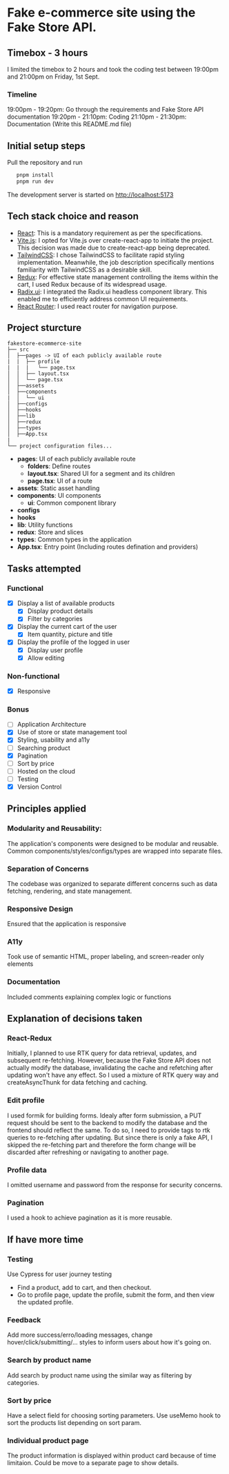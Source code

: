 # Fake e-commerce site using the Fake Store API.

## Timebox - 3 hours

I limited the timebox to 2 hours and took the coding test between 19:00pm and 21:00pm on Friday, 1st Sept.

### Timeline

19:00pm - 19:20pm: Go through the requirements and Fake Store API documentation
19:20pm - 21:10pm: Coding
21:10pm - 21:30pm: Documentation (Write this README.md file)

## Initial setup steps

Pull the repository and run
```bash
   pnpm install
   pnpm run dev
``` 
The development server is started on [http://localhost:5173](http://localhost:5173/)

## Tech stack choice and reason

- [React](https://react.dev/): This is a mandatory requirement as per the specifications.
- [Vite.js](https://vitejs.dev/): I opted for Vite.js over create-react-app to initiate the project. This decision was made due to create-react-app being deprecated.
- [TailwindCSS](https://tailwindcss.com/): I chose TailwindCSS to facilitate rapid styling implementation. Meanwhile, the job description specifically mentions familiarity with TailwindCSS as a desirable skill.
- [Redux](https://redux.js.org/): For effective state management controlling the items within the cart, I used Redux because of its widespread usage.
- [Radix.ui](https://www.radix-ui.com/): I integrated the Radix.ui headless component library. This enabled me to efficiently address common UI requirements.
- [React Router](https://reactrouter.com/en/main): I used react router for navigation purpose.

## Project sturcture

```
fakestore-ecommerce-site
├── src
│  ├──pages -> UI of each publicly available route
|  |  ├── profile
|  |  |   └── page.tsx
│  │  ├── layout.tsx
│  │  └── page.tsx
│  ├──assets  
│  ├──components
|  │  └── ui
│  ├──configs
│  ├──hooks
│  ├──lib
│  ├──redux
│  ├──types
│  ├──App.tsx   
|
└── project configuration files...
```

- **pages**: UI of each publicly available route
  - **folders**: Define routes
  - **layout.tsx**: Shared UI for a segment and its children
  - **page.tsx**: UI of a route
- **assets**: Static asset handling
- **components**: UI components
  - **ui**: Common component library
- **configs**
- **hooks**
- **lib**: Utility functions
- **redux**: Store and slices
- **types**: Common types in the application
- **App.tsx**: Entry point (Including routes defination and providers)


## Tasks attempted

### Functional

- [x] Display a list of available products
  - [x] Display product details
  - [x] Filter by categories
- [x] Display the current cart of the user
  - [x] Item quantity, picture and title
- [x] Display the profile of the logged in user
  - [x] Display user profile
  - [x] Allow editing

### Non-functional
- [x] Responsive

### Bonus
- [ ] Application Architecture
- [x] Use of store or state management tool
- [x] Styling, usability and a11y
- [ ] Searching product
- [x] Pagination
- [ ] Sort by price
- [ ] Hosted on the cloud
- [ ] Testing
- [x] Version Control  

## Principles applied

### Modularity and Reusability: 
The application's components were designed to be modular and reusable. Common components/styles/configs/types are wrapped into separate files.

### Separation of Concerns
The codebase was organized to separate different concerns such as data fetching, rendering, and state management.

### Responsive Design
Ensured that the application is responsive

### A11y
Took use of semantic HTML, proper labeling, and screen-reader only elements

### Documentation
Included comments explaining complex logic or functions

## Explanation of decisions taken

### React-Redux
Initially, I planned to use RTK query for data retrieval, updates, and subsequent re-fetching. However, because the Fake Store API does not actually modify the database, invalidating the cache and refetching after updating won't have any effect. So I used a mixture of RTK query way and createAsyncThunk for data fetching and caching.

### Edit profile
I used formik for building forms. Idealy after form submission, a PUT request should be sent to the backend to modify the database and the frontend should reflect the same. To do so, I need to provide tags to rtk queries to re-fetching after updating. But since there is only a fake API, I skipped the re-fetching part and therefore the form change will be discarded after refreshing or navigating to another page.

### Profile data
I omitted username and password from the response for security concerns.

### Pagination
I used a hook to achieve pagination as it is more reusable.

## If have more time

### Testing
Use Cypress for user journey testing
- Find a product, add to cart, and then checkout.
- Go to profile page, update the profile, submit the form, and then view the updated profile.

### Feedback
Add more success/erro/loading messages, change hover/click/submitting/... styles to inform users about how it's going on.

### Search by product name
Add search by product name using the similar way as filtering by categories.

### Sort by price
Have a select field for choosing sorting parameters. Use useMemo hook to sort the products list depending on sort param.

### Individual product page
The product information is displayed within product card because of time limitaion. Could be move to a separate page to show details.